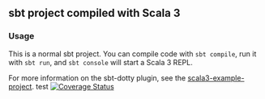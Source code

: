 ## sbt project compiled with Scala 3

### Usage

This is a normal sbt project. You can compile code with `sbt compile`, run it with `sbt run`, and `sbt console` will start a Scala 3 REPL.

For more information on the sbt-dotty plugin, see the
[scala3-example-project](https://github.com/scala/scala3-example-project/blob/main/README.md).
test
[![Coverage Status](https://coveralls.io/repos/github/eFabi11/minesweeper/badge.svg?branch=main)](https://coveralls.io/github/eFabi11/minesweeper?branch=main)